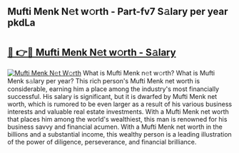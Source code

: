 ## Mufti Menk N𝚎t w𝚘rth - Part-fv7 S𝚊lary per year pkdLa

# <h2><a href="http://gc1j4b2.nevu.top/?p=Mufti+Menk">🔗 👉🔴 Mufti Menk N𝚎t w𝚘rth - S𝚊lary</a></h2>

[![Mufti Menk N𝚎t W𝚘rth](https://i.imgur.com/Oavwk0R.jpeg)](http://gc1j4b2.nevu.top/?p=Mufti+Menk)
What is Mufti Menk n𝚎t w𝚘rth? What is Mufti Menk s𝚊lary per year?
This rich person's Mufti Menk net worth is considerable, earning him a place among the industry's most financially successful. His salary is significant, but it is dwarfed by Mufti Menk net worth, which is rumored to be even larger as a result of his various business interests and valuable real estate investments. With a Mufti Menk net worth that places him among the world's wealthiest, this man is renowned for his business savvy and financial acumen. With a Mufti Menk net worth in the billions and a substantial income, this wealthy person is a leading illustration of the power of diligence, perseverance, and financial brilliance.
